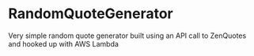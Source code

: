 # RandomQuoteGenerator
Very simple random quote generator built using an API call to ZenQuotes and hooked up with AWS Lambda
